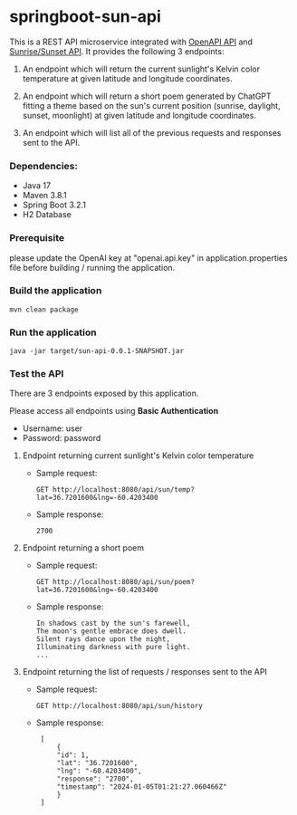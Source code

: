 # springboot-sun-api

This is a REST API microservice integrated with [OpenAPI API](https://openai.com/product) and [Sunrise/Sunset API](https://sunrise-sunset.org/api). It provides the following 3 endpoints:

1. An endpoint which will return the current sunlight's Kelvin color temperature at given latitude and longitude coordinates.

2. An endpoint which will return a short poem generated by ChatGPT fitting a theme based on the sun's current position (sunrise, daylight, sunset, moonlight) at given latitude and longitude coordinates.

3. An endpoint which will list all of the previous requests and responses sent to the API.



### Dependencies:

- Java 17
- Maven 3.8.1
- Spring Boot 3.2.1
- H2 Database

### Prerequisite

please update the OpenAI key at "openai.api.key" in application.properties file before building / running the application.

### Build the application
```
mvn clean package
```

### Run the application
```
java -jar target/sun-api-0.0.1-SNAPSHOT.jar
```

### Test the API

There are 3 endpoints exposed by this application. 

Please access all endpoints using **Basic Authentication**

- Username: user
- Password: password

1. Endpoint returning current sunlight's Kelvin color temperature
   
   - Sample request:
     ```
     GET http://localhost:8080/api/sun/temp?lat=36.7201600&lng=-60.4203400
     ```
   - Sample response:
     ```
     2700
     ```

2. Endpoint returning a short poem
   - Sample request:
       ```
       GET http://localhost:8080/api/sun/poem?lat=36.7201600&lng=-60.4203400
       ```
   - Sample response:
     ```
     In shadows cast by the sun's farewell,
     The moon's gentle embrace does dwell.
     Silent rays dance upon the night,
     Illuminating darkness with pure light.
     ...
     ```
     
3. Endpoint returning the list of requests / responses sent to the API

   - Sample request:
       ```
       GET http://localhost:8080/api/sun/history
       ```
   - Sample response:
     ```
      [
          {
          "id": 1,
          "lat": "36.7201600",
          "lng": "-60.4203400",
          "response": "2700",
          "timestamp": "2024-01-05T01:21:27.060466Z"
          }
      ]
        ```
